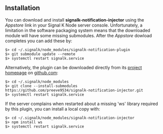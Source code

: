 ## Installation

You can download and install __signalk-notification-injector__ using the
_Appstore_ link in your Signal K Node server console.
Unfortunately, a limitation in the software packaging system means that the
downloaded module will have some missing submodules.
After the _Appstore_ dowload completes you can add these by:
```
$> cd ~/.signalk/node_modules/signalk-notification-plugin
$> git submodule update --remote
$> systemctl restart signalk.service
```

Alternatively, the plugin can be downloaded directly from its
[project homepage](https://github.com/preeve9534/signalk-notification-injector)
on
[github.com](https://github.com/):
```
$> cd ~/.signalk/node_modules
$> git clone --install-submodules https://github.com/preeve9534/signalk-notification-injector.git
$> systemctl restart signalk.service
```

If the server complains when restarted about a missing 'ws' library required
by this plugin, you can install a local copy with:
```
$> cd ~/.signalk/node_modules/signalk-notification-injector
$> npm install ws
$> systemctl restart signalk.service
```
